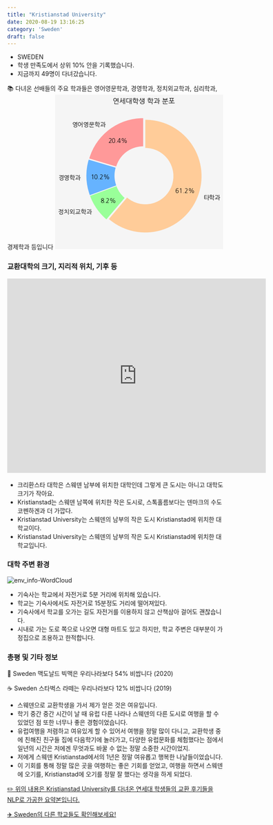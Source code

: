```yaml
---
title: "Kristianstad University"
date: 2020-08-19 13:16:25
category: 'Sweden'
draft: false
---
```



* SWEDEN
* 학생 만족도에서 상위 10% 안을 기록했습니다.
* 지금까지 49명이 다녀갔습니다. 

📚 다녀온 선배들의 주요 학과들은 영어영문학과, 경영학과, 정치외교학과, 심리학과, 경제학과 등입니다
![department-info](../plots/SE000003.png)
### 교환대학의 크기, 지리적 위치, 기후 등
<iframe
width="600"
height="450"
frameborder="0" style="border:0"
src="https://www.google.com/maps/embed/v1/place?key=AIzaSyC9e1AME-pVmWC4hBpFdu5S4dKzyepa3HQ&q=Kristianstad+University&center=56.04848320000001,14.146324800000002&zoom=14" allowfullscreen>
</iframe>

* 크리환스타 대학은 스웨덴 남부에 위치한 대학인데 그렇게 큰 도시는 아니고 대학도 크기가 작아요.
* Kristianstad는 스웨덴 남쪽에 위치한 작은 도시로, 스톡홀름보다는 덴마크의 수도 코펜하겐과 더 가깝다.
* Kristianstad University는 스웨덴의 남부의 작은 도시 Kristianstad에 위치한 대학교이다.
* Kristianstad University는 스웨덴의 남부의 작은 도시 Kristianstad에 위치한 대학교입니다.


### 대학 주변 환경

![env_info-WordCloud](../univ_wordclouds_okt/env_info/SE000003_env_info_okt.png)

* 기숙사는 학교에서 자전거로 5분 거리에 위치해 있습니다.
* 학교는 기숙사에서도 자전거로 15분정도 거리에 떨어져있다.
* 기숙사에서 학교를 오가는 길도 자전거를 이용하지 않고 산책삼아 걸어도 괜찮습니다.
* 시내로 가는 도로 쪽으로 나오면 대형 마트도 있고 하지만, 학교 주변은 대부분이 가정집으로 조용하고 한적합니다.


### 총평 및 기타 정보 
🍔 Sweden 맥도날드 빅맥은 우리나라보다 54% 비쌉니다 (2020)

☕️ Sweden 스타벅스 라떼는 우리나라보다 12% 비쌉니다 (2019)
* 스웨덴으로 교환학생을 가서 제가 얻은 것은 여유입니다.
* 학기 중간 중간 시간이 날 때 유럽 다른 나라나 스웨덴의 다른 도시로 여행을 할 수 있었던 점 또한 너무나 좋은 경험이었습니다.
* 유럽여행을 저렴하고 여유있게 할 수 있어서 여행을 정말 많이 다니고, 교환학생 중에 친해진 친구들 집에 다음학기에 놀러가고, 다양한 유럽문화를 체험했다는 점에서 일년의 시간은 저에겐 무엇과도 바꿀 수 없는 정말 소중한 시간이었지.
* 저에게 스웨덴 Kristianstad에서의 1년은 정말 여유롭고 행복한 나날들이었습니다.
* 이 기회를 통해 정말 많은 곳을 여행하는 좋은 기회를 얻었고, 여행을 하면서 스웨덴에 오기를, Kristianstad에 오기를 정말 잘 했다는 생각을 하게 되었다.


[✏️ 위의 내용은 Kristianstad University를 다녀온 연세대 학생들의 교환 후기들을 NLP로 가공한 요약본입니다.](http://oia.yonsei.ac.kr/partner/expReport.asp?ucode=SE000003&bgbn=A)

[✈️ Sweden의 다른 학교들도 확인해보세요!](https://yonsei-exchange.netlify.app/?category=Sweden)
